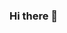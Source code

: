 ### Hi there 👋

<!--
**MBanuelos/MBanuelos** is a ✨ _special_ ✨ repository because its `README.md` (this file) appears on your GitHub profile.


<h2> Hi, I'm Mario Banuelos! <img src="https://media.giphy.com/media/mGcNjsfWAjY5AEZNw6/giphy.gif" width="50"></h2>
<img align='right' src="https://media.giphy.com/media/IPbS5R4fSUl5S/giphy.gif" width="230">
<p><em> Assistant Professor of Mathematics at <a href="https://www.fresnostate.edu">Fresno State</a><img 
</em></p>

[![Twitter: mbanuelos22](https://img.shields.io/twitter/follow/mbanuelos22?style=social)](https://twitter.com/mbanuelos22)
[![Linkedin: mariobanuelos](https://img.shields.io/badge/-mariobanuelos-blue?style=flat-square&logo=Linkedin&logoColor=white&link=https://www.linkedin.com/in/mario-banuelos-0199617b)](https://www.linkedin.com/in/mario-banuelos-0199617b)
[![GitHub Thaiane](https://img.shields.io/github/followers/MBanuelos?label=follow&style=social)](https://github.com/MBanuelos)


### <img src="https://media.giphy.com/media/tPKoWQJk3cEbC/giphy.gif" width="50"> A little more about me...  

```python
class Mathematician:
    def __init__(self, name, pronouns, code, communities, final_form):
        self.name = name
        self.pronouns = pronouns
        self.code = code
        self.communities = communities
        self.final_form = final_form
    
    def transform(self):
        if self.final_form < 2:
            print("You fool, this isn't even my final form")

mb = Mathematician(
    name = 'Mario',
    pronouns = ['he', 'him'],
    code = ['Python', 'R', 'Matlab', 'SQL', 'CSS', 'LaTeX'],
    communities = ['SIAM', 'SACNAS', 'LXAI', 'IEEE'],
    final_form = 1
)

mb.transform()
```

<em>If you are interested in being a part of my research group, collaborating, or just have questions, please shoot me an email or visit my <a href="https://www.mbgmath.com"> website! </a> </em>

---
